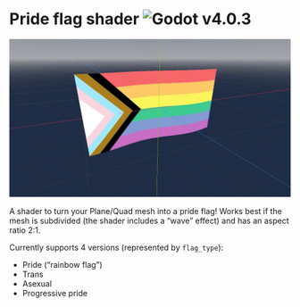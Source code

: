 # Pride flag shader ![Godot v4.0.3](https://img.shields.io/badge/godot-v4.0.3-%23478cbf)

![Screenshot](./screenshot.jpg?raw=true)

A shader to turn your Plane/Quad mesh into a pride flag! Works best if the mesh is subdivided (the shader includes a “wave” effect) and has an aspect ratio 2:1.

Currently supports 4 versions (represented by `flag_type`):
* Pride (“rainbow flag”)
* Trans
* Asexual
* Progressive pride
